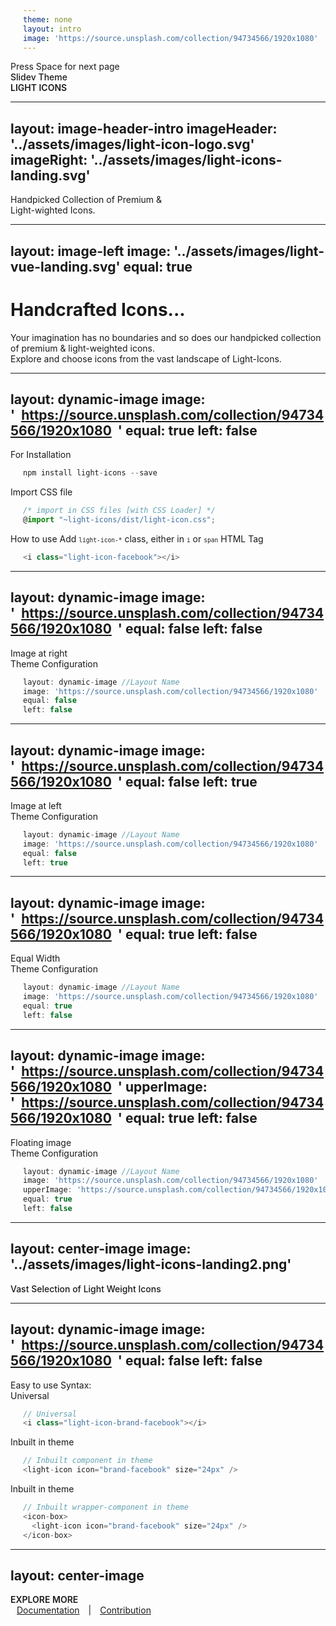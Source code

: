 ```yaml
---
theme: none
layout: intro
image: 'https://source.unsplash.com/collection/94734566/1920x1080'
---
```


  <div class="absolute pt-6 left-12">
    <span @click="next" class="p-1 rounded cursor-pointer hover:bg-white hover:bg-opacity-10 hover:opacity-90 opacity-60 flex justify-center items-center">
      Press Space for next page  <light-icon icon="arrow-narrow-right" size="24px"/> 
    </span>
  </div>

  <div class="mb-4 absolute bottom-4 left-12">
    <span class="text-6xl text-primary-lighter text-opacity-80" style="font-weight:500;" >
      Slidev Theme <light-icon icon="bike"/>
    </span>
    <div class="text-9xl text-white text-opacity-60" style="font-weight:600;" >
      LIGHT ICONS
    </div> 
  </div>




---
layout: image-header-intro
imageHeader: '../assets/images/light-icon-logo.svg'
imageRight: '../assets/images/light-icons-landing.svg'
---
  <layout-tag layout-name="image-header-intro" />

  <div class="leading-snug text-black dark:text-white text-opacity-60 dark:text-opacity-60 mt-4">
    Handpicked Collection of Premium & <br/> Light-wighted Icons. <light-icon icon="plane-departure" size="24px" />
  </div> 



---
layout: image-left
image: '../assets/images/light-vue-landing.svg'
equal: true
---
  <layout-tag layout-name="image-left" />

  <div class="">
    <h1 class="text-primary dark:text-primary" >Handcrafted Icons...</h1>
  </div>
  <div class="leading-snug text-black dark:text-white text-opacity-60 dark:text-opacity-60">
    Your imagination has no boundaries and so does our handpicked collection of premium & light-weighted icons. 
    <br/>
    Explore and choose icons from the vast landscape of Light-Icons.
  </div>




---
layout: dynamic-image
image: 'https://source.unsplash.com/collection/94734566/1920x1080'
equal: true
left: false
---
  <layout-tag layout-name="dynamic-image" />

  <div class="text-primary dark:text-primary pb-2 pt-4">
    <span class="">
      For Installation
    </span>
  </div>

```ts
npm install light-icons --save
```

  <div class="text-primary dark:text-primary pb-2 pt-4">
    <span class="">
      Import CSS file
    </span>
  </div>

```ts
/* import in CSS files [with CSS Loader] */
@import "~light-icons/dist/light-icon.css";
```

  <div class="text-black dark:text-white text-opacity-80 dark:text-opacity-80 pb-2 pt-4">
    <span class="block pb-2 text-primary dark:text-primary">
      How to use
    </span>
    <span class="text-xs " >
      Add 
      <kbd style="font-size: 0.6rem;" >light-icon-*</kbd>
      class, either in
      <kbd style="font-size: 0.6rem;">i</kbd> 
      or 
      <kbd style="font-size: 0.6rem;">span</kbd> 
      HTML Tag
    </span>
  </div>

```ts
<i class="light-icon-facebook"></i>
```




---
layout: dynamic-image 
image: 'https://source.unsplash.com/collection/94734566/1920x1080'
equal: false
left: false
---
  <layout-tag layout-name="dynamic-image" />

  <div class="text-black dark:text-white text-opacity-60 dark:text-opacity-60 pt-2 font-sm">
    <span class="text-sm">
      Image at right
    </span>
  </div>
  <div class="text-primary dark:text-primary pb-2 pt-4">
    <span class="">
      Theme Configuration <light-icon icon="settings" size="24px"/>
    </span>
  </div>


```ts
layout: dynamic-image //Layout Name
image: 'https://source.unsplash.com/collection/94734566/1920x1080'
equal: false
left: false
```




---
layout: dynamic-image 
image: 'https://source.unsplash.com/collection/94734566/1920x1080'
equal: false
left: true
---
  <layout-tag layout-name="dynamic-image" />

  <div class="text-black dark:text-white text-opacity-60 dark:text-opacity-60 pt-2 font-sm">
      <span class="text-sm">
        Image at left
      </span>
  </div>
  <div class="text-primary dark:text-primary pb-2 pt-2">
    <span class="">
      Theme Configuration <light-icon icon="settings" size="24px"/>
    </span>
  </div>

```ts
layout: dynamic-image //Layout Name
image: 'https://source.unsplash.com/collection/94734566/1920x1080'
equal: false
left: true
```




---
layout: dynamic-image 
image: 'https://source.unsplash.com/collection/94734566/1920x1080'
equal: true
left: false
---
  <layout-tag layout-name="dynamic-image" />

  <div class="text-black dark:text-white text-opacity-60 dark:text-opacity-60 pt-2 font-sm">
      <span class="text-sm">
        Equal Width
      </span>
  </div>
  <div class="text-primary dark:text-primary pb-2 pt-2">
    <span class="">
      Theme Configuration <light-icon icon="settings" size="24px"/>
    </span>
  </div>

```ts
layout: dynamic-image //Layout Name
image: 'https://source.unsplash.com/collection/94734566/1920x1080'
equal: true
left: false
```




---
layout: dynamic-image 
image: 'https://source.unsplash.com/collection/94734566/1920x1080'
upperImage: 'https://source.unsplash.com/collection/94734566/1920x1080'
equal: true
left: false
---
  <layout-tag layout-name="dynamic-image" />

  <div class="text-black dark:text-white text-opacity-60 dark:text-opacity-60 pt-2 font-sm">
      <span class="text-sm">
        Floating image
      </span>
  </div>
  <div class="text-primary dark:text-primary pb-2 pt-2">
    <span class="">
      Theme Configuration <light-icon icon="settings" size="24px"/>
    </span>
  </div>

```ts
layout: dynamic-image //Layout Name
image: 'https://source.unsplash.com/collection/94734566/1920x1080'
upperImage: 'https://source.unsplash.com/collection/94734566/1920x1080'
equal: true
left: false
```




---
layout: center-image
image: '../assets/images/light-icons-landing2.png'
---
  <layout-tag layout-name="center-image" />

  <div class="mb-4">
    <span class="text-3xl text-primary dark:text-primary" style="font-weight:500;" >Vast Selection of Light Weight Icons </span>
  </div>




---
layout: dynamic-image
image: 'https://source.unsplash.com/collection/94734566/1920x1080'
equal: false
left: false
---
  <layout-tag layout-name="dynamic-image" />

  <div class="text-primary dark:text-primary ">
    <span class="text-xl">
     Easy to use Syntax:
    </span>
  </div>
  
  <div class="flex items-end justify-between pb-2 pt-5">
    <div class="">
      <i class="light-icon-brand-facebook" style="font-size:24px;" ></i>
    </div>
    <span class="text-xs opacity-60">
      Universal
    </span>
  </div>

  ```ts
  // Universal
  <i class="light-icon-brand-facebook"></i> 
  ```


  <div class="flex items-end justify-between pb-2 pt-5">
    <div class="">
      <light-icon icon="brand-facebook" size="24px" />
    </div>
    <span class="text-xs opacity-60">
      Inbuilt in theme
    </span>
  </div>

  ```ts
  // Inbuilt component in theme
  <light-icon icon="brand-facebook" size="24px" />
  ```


  <div class="flex items-end justify-between pb-2 pt-5">
    <div class="">
      <icon-box>
        <light-icon icon="brand-facebook" size="24px" />
      </icon-box>
    </div>
    <span class="text-xs opacity-60 ">
      Inbuilt in theme
    </span>
  </div>

  ```ts
  // Inbuilt wrapper-component in theme
  <icon-box>
    <light-icon icon="brand-facebook" size="24px" />
  </icon-box>
  ```




---
layout: center-image
---
  <layout-tag layout-name="center-image" />

  <div class="mb-0">
    <span class="text-3xl text-primary dark:text-primary" style="font-weight:600;text-transform: uppercase;" >Explore More</span>
  </div>
  <div class="mb-0">
    <a href="https://icons.lightvue.org/" target="_blank" class="">Documentation</a> |
    <a href="https://github.com/lightvue/light-icons" target="_blank" class="">Contribution</a>
  </div>

  <style>
    a {
      margin: 10px;
    }

    a:hover{
      opacity:0.7;
    }
  </style>

